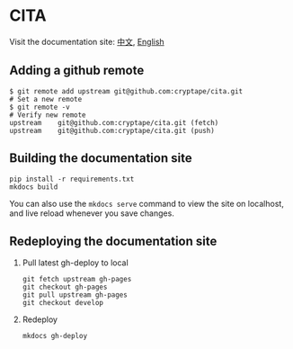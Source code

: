 # CITA

Visit the documentation site: [中文](https://cryptape.github.io/cita/zh/), [English](https://cryptape.github.io/cita/en/)

## Adding a github remote

```shell
$ git remote add upstream git@github.com:cryptape/cita.git
# Set a new remote
$ git remote -v
# Verify new remote
upstream    git@github.com:cryptape/cita.git (fetch)
upstream    git@github.com:cryptape/cita.git (push)
```

## Building the documentation site

```shell
pip install -r requirements.txt
mkdocs build
```

You can also use the `mkdocs serve` command to view the site on localhost, and live reload whenever you save changes.

## Redeploying the documentation site

1. Pull latest gh-deploy to local

    ```shell
    git fetch upstream gh-pages
    git checkout gh-pages
    git pull upstream gh-pages
    git checkout develop
    ```

2. Redeploy

    ```shell
    mkdocs gh-deploy
    ```
